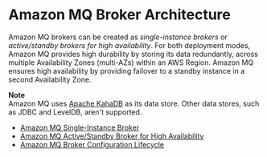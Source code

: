 # Amazon MQ Broker Architecture<a name="amazon-mq-broker-architecture"></a>

Amazon MQ brokers can be created as *single\-instance brokers* or *active/standby brokers for high availability*\. For both deployment modes, Amazon MQ provides high durability by storing its data redundantly, across multiple Availability Zones \(multi\-AZs\) within an AWS Region\. Amazon MQ ensures high availability by providing failover to a standby instance in a second Availability Zone\.

**Note**  
Amazon MQ uses [Apache KahaDB](http://activemq.apache.org/kahadb.html) as its data store\. Other data stores, such as JDBC and LevelDB, aren't supported\.


+ [Amazon MQ Single\-Instance Broker](single-broker-deployment.md)
+ [Amazon MQ Active/Standby Broker for High Availability](active-standby-broker-deployment.md)
+ [Amazon MQ Broker Configuration Lifecycle](amazon-mq-broker-configuration-lifecycle.md)